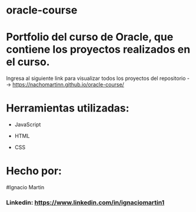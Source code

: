 # oracle-course
<h1>Portfolio del curso de Oracle, que contiene los proyectos realizados en el curso.</h1> 

Ingresa al siguiente link para visualizar todos los proyectos del repositorio --> https://nachomartinn.github.io/oracle-course/

# Herramientas utilizadas:

* JavaScript

* HTML

* CSS

# Hecho por:

#Ignacio Martin

### Linkedin: https://www.linkedin.com/in/ignaciomartin1
